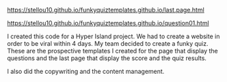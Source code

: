 https://stellou10.github.io/funkyquiztemplates.github.io/last.page.html

https://stellou10.github.io/funkyquiztemplates.github.io/question01.html

I created this code for a Hyper Island project. We had to create a website in order to be viral within 4 days. 
My team decided to create a funky quiz. These are the prospective templates I created for the page that display the questions
and the last page that display the score and the quiz results. 

I also did the copywriting and the content management.

